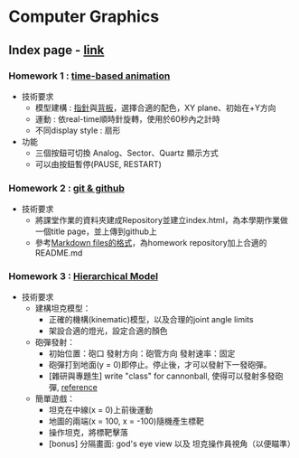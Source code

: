 # Computer Graphics


## Index page - [link](https://bevis00.github.io/ComputerGraphics/index.html)


### Homework 1 : [time-based animation](https://bevis00.github.io/ComputerGraphics/hw1.html)
- 技術要求
  - 模型建構 : [指針](https://i.imgur.com/1ASPrjI.png)與[背板](https://i.imgur.com/EsHmKKz.png)，選擇合適的配色，XY plane、初始在+Y方向
  - 運動 : 依real-time順時針旋轉，使用於60秒內之計時
  - 不同display style : 扇形
- 功能
  - 三個按鈕可切換 Analog、Sector、Quartz 顯示方式
  - 可以由按鈕暫停(PAUSE, RESTART)


### Homework 2 : [git & github](https://github.com/bevis00/ComputerGraphics)
- 技術要求
  - 將課堂作業的資料夾建成Repository並建立index.html，為本學期作業做一個title page，並上傳到github上
  - 參考[Markdown files的格式](https://help.github.com/articles/basic-writing-and-formatting-syntax/)，為homework repository加上合適的README.md


### Homework 3 : [Hierarchical Model](https://bevis00.github.io/ComputerGraphics/hw3.html)
- 技術要求
  - 建構坦克模型：
    - 正確的機構(kinematic)模型，以及合理的joint angle limits
    - 架設合適的燈光，設定合適的顏色
  - 砲彈發射：
    - 初始位置：砲口 發射方向：砲管方向 發射速率：固定
    - 砲彈打到地面(y = 0)即停止。停止後，才可以發射下一發砲彈。
    - [雜研與專題生] write "class" for cannonball, 使得可以發射多發砲彈, [reference](https://docs.google.com/presentation/d/17tTiIvHCruuUXcSnboq1dPTnf0tQtg53xqUdj3nE2zw/edit#slide=id.p)
  - 簡單遊戲：
    - 坦克在中線(x = 0)上前後運動
    - 地圖的兩端(x = 100, x = -100)隨機產生標靶
    - 操作坦克，將標靶擊落
    - [bonus] 分隔畫面: god's eye view 以及 坦克操作員視角（以便瞄準）